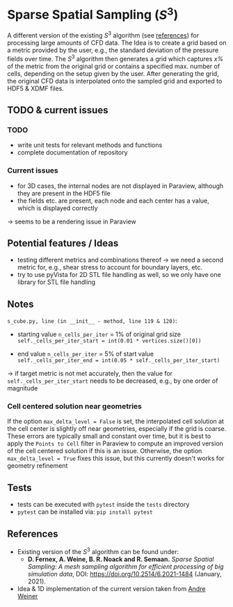 # Sparse Spatial Sampling ($S^3$)
A different version of the existing $S^3$ algorithm (see [references](#References)) for processing large amounts of CFD data. 
The Idea is to create a grid based on a metric provided by the user, e.g., the standard deviation of the pressure fields 
over time. The $S^3$ algorithm then generates a grid which captures *x%* of the metric from the original grid or contains
a specified max. number of cells, depending on the setup given by the user. After generating the grid, the original CFD 
data is interpolated onto the sampled grid and exported to HDF5 & XDMF files.

## TODO & current issues
### TODO
- write unit tests for relevant methods and functions
- complete documentation of repository

### Current issues
- for 3D cases, the internal nodes are not displayed in Paraview, although they are present in the HDF5 file
- the fields etc. are present, each node and each center has a value, which is displayed correctly

-> seems to be a rendering issue in Paraview

## Potential features / Ideas
- testing different metrics and combinations thereof -> we need a second metric for, e.g., shear stress to account
for boundary layers, etc.
- try to use pyVista for 2D STL file handling as well, so we only have one library for STL file handling

## Notes
`s_cube.py, line (in __init__ - method, line 119 & 120)`:  
- starting value `n_cells_per_iter` = 1% of original grid size  
`self._cells_per_iter_start = int(0.01 * vertices.size()[0])`


- end value `n_cells_per_iter` = 5% of start value 
`self._cells_per_iter_end = int(0.05 * self._cells_per_iter_start)`

-> if target metric is not met accurately, then the value for `self._cells_per_iter_start` needs to be decreased, e.g.,
by one order of magnitude

### Cell centered solution near geometries 
If the option `max_delta_level = False` is set, the interpolated cell solution at the cell center is slightly off near 
geometries, especially if the grid is coarse. These errors are typically small and constant over time, but it is best 
to apply the `Points to Cell` filter in Paraview to compute an improved version of the cell centered solution if this 
is an issue. Otherwise, the option `max_delta_level = True` fixes this issue, but this currently doesn't works for 
geometry refinement

## Tests
- tests can be executed with `pytest` inside the `tests` directory
- `pytest` can be installed via: `pip install pytest`

## References
- Existing version of the $S^3$ algorithm can be found under: 
  - **D. Fernex, A. Weine, B. R. Noack and R. Semaan.** *Sparse Spatial Sampling: A mesh sampling algorithm for efficient 
  processing of big simulation data*, DOI: https://doi.org/10.2514/6.2021-1484 (January, 2021).
- Idea & 1D implementation of the current version taken from [Andre Weiner](https://github.com/AndreWeiner)

